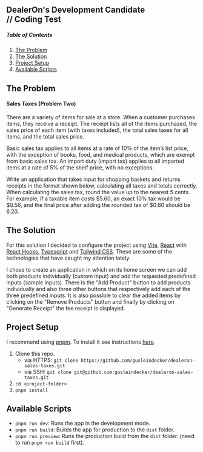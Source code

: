 ## DealerOn's Development Candidate<br>// Coding Test

##### Table of Contents
1. [The Problem](#problem)
2. [The Solution](#solution)
3. [Project Setup](#setup)
3. [Available Scripts](#scripts)
## <a name="problem"></a>The Problem

#### Sales Taxes (Problem Two)
There are a variety of items for sale at a store. When a customer purchases items, they receive a receipt. The receipt lists all of the items purchased, the sales price of each item (with taxes included), the total sales taxes for all items, and the total sales price.

Basic sales tax applies to all items at a rate of 10% of the item’s list price, with the exception of books, food, and medical products, which are exempt from basic sales tax. An import duty (import tax) applies to all imported items at a rate of 5% of the shelf price, with no exceptions.

Write an application that takes input for shopping baskets and returns receipts in the format shown below, calculating all taxes and totals correctly. When calculating the sales tax, round the value up to the nearest 5 cents. For example, if a taxable item costs \$5.60, an exact 10% tax would be \$0.56, and the final price after adding the rounded tax of \$0.60 should be 6.20.

## <a name="solution"></a>The Solution
For this solution I decided to configure the project using [Vite](https://vitejs.dev/), [React](https://reactjs.org/) with [React Hooks](https://reactjs.org/docs/hooks-intro.html), [Typescript](https://www.typescriptlang.org/) and [Tailwind CSS](https://tailwindcss.com/). These are some of the technologies that have caught my attention lately.

I chose to create an application in which on its home screen we can add both products individually (custom input) and add the requested predefined inputs (sample inputs). There is the "Add Product" button to add products individually and also three other buttons that respectively add each of the three predefined inputs. It is also possible to clear the added items by clicking on the "Remove Products" button and finally by clicking on "Generate Receipt" the fee receipt is displayed.

## <a name="setup"></a>Project Setup
I recommend using [pnpm](https://pnpm.io/). To install it see instructions [here](https://pnpm.io/installation).
1. Clone this repo.
    - via HTTPS: `git clone https://github.com/gusleindecker/dealeron-sales-taxes.git`
    - via SSH: `git clone git@github.com:gusleindecker/dealeron-sales-taxes.git`
2. `cd <project-folder>`
3. `pnpm install`
## <a name="scripts"></a>Available Scripts
- `pnpm run dev`: Runs the app in the development mode.
- `pnpm run build`: Builds the app for production to the `dist` folder.
- `pnpm run preview`: Runs the production build from the `dist` folder. (need to run `pnpm run build` first).